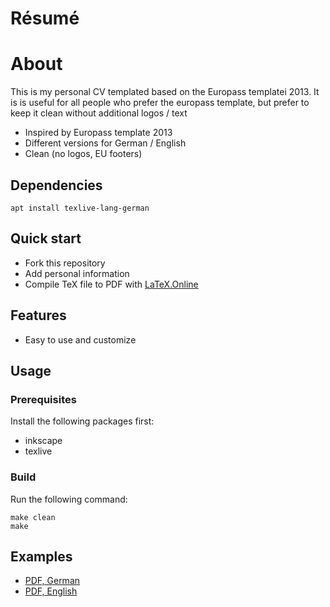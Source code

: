 # Résumé

# About

This is my personal CV templated based on the Europass templatei 2013. It is
is useful for all people who prefer the europass template, but prefer to keep
it clean without additional logos / text

- Inspired by Europass template 2013
- Different versions for German / English
- Clean (no logos, EU footers)

## Dependencies

	apt install texlive-lang-german

## Quick start

- Fork this repository
- Add personal information
- Compile TeX file to PDF with [LaTeX.Online](https://latexonline.cc/)

## Features

- Easy to use and customize

## Usage

### Prerequisites

Install the following packages first:
- inkscape
- texlive

### Build

Run the following command:

```
make clean
make
```

## Examples

- [PDF, German](https://latexonline.cc/compile?git=https%3A%2F%2Fgithub.com%2Ftrelo-bifteki%2Fresume&target=resume-de-Lampros_Papadimitriou.tex&command=pdflatex)
- [PDF, English](https://latexonline.cc/compile?git=https%3A%2F%2Fgithub.com%2Ftrelo-bifteki%2Fresume&target=resume-en-Lampros_Papadimitriou.tex&command=pdflatex)
